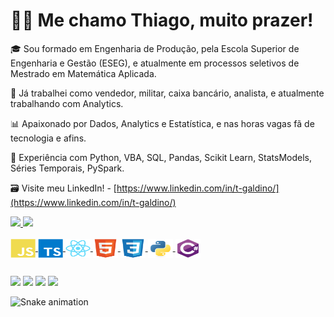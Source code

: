 
# 👋🏻 Me chamo Thiago, muito prazer!

🎓 Sou formado em Engenharia de Produção, pela Escola Superior de Engenharia e Gestão (ESEG), e atualmente em processos seletivos de Mestrado em Matemática Aplicada.

💼 Já trabalhei como vendedor, militar, caixa bancário, analista, e atualmente trabalhando com Analytics. 

📊  Apaixonado por Dados, Analytics e Estatística, e nas horas vagas fã de tecnologia e afins. 

👾  Experiência com Python, VBA, SQL, Pandas, Scikit Learn, StatsModels, Séries Temporais, PySpark.

🗃️ Visite meu LinkedIn! - [https://www.linkedin.com/in/t-galdino/](https://www.linkedin.com/in/t-galdino/)


<div align="left">
  <a href="https://github.com/thiago3442">
  <img height="145em" src="https://github-readme-stats.vercel.app/api?username=thiago3442&show_icons=true&theme=blue-green&include_all_commits=true&count_private=true"/>
  <img height="145em" src="https://github-readme-stats.vercel.app/api/top-langs/?username=thiago3442&layout=compact&langs_count=7&theme=blue-green"/>
</div>
<div style="display: inline_block"><br>
  <img align="center" alt="Rafa-Js" height="30" width="40" src="https://raw.githubusercontent.com/devicons/devicon/master/icons/javascript/javascript-plain.svg">
  <img align="center" alt="Rafa-Ts" height="30" width="40" src="https://raw.githubusercontent.com/devicons/devicon/master/icons/typescript/typescript-plain.svg">
  <img align="center" alt="Rafa-React" height="30" width="40" src="https://raw.githubusercontent.com/devicons/devicon/master/icons/react/react-original.svg">
  <img align="center" alt="Rafa-HTML" height="30" width="40" src="https://raw.githubusercontent.com/devicons/devicon/master/icons/html5/html5-original.svg">
  <img align="center" alt="Rafa-CSS" height="30" width="40" src="https://raw.githubusercontent.com/devicons/devicon/master/icons/css3/css3-original.svg">
  <img align="center" alt="Rafa-Python" height="30" width="40" src="https://raw.githubusercontent.com/devicons/devicon/master/icons/python/python-original.svg">
  <img align="center" alt="Rafa-Csharp" height="30" width="40" src="https://raw.githubusercontent.com/devicons/devicon/master/icons/csharp/csharp-original.svg">
</div>
  
  ##
 
<div> 
  <a href="youtube.com/channel/UCKUO2LupKgSm93CreEYIh-g" target="_blank"><img src="https://img.shields.io/badge/YouTube-FF0000?style=for-the-badge&logo=youtube&logoColor=white" target="_blank"></a>
  <a href="https://www.instagram.com/galdinothiagoo/" target="_blank"><img src="https://img.shields.io/badge/-Instagram-%23E4405F?style=for-the-badge&logo=instagram&logoColor=white" target="_blank"></a>
  <a href = "mailto:thiago3442@gmail.com"><img src="https://img.shields.io/badge/-Gmail-%23333?style=for-the-badge&logo=gmail&logoColor=white" target="_blank"></a>
  <a href="https://www.linkedin.com/in/t-galdino/" target="_blank"><img src="https://img.shields.io/badge/-LinkedIn-%230077B5?style=for-the-badge&logo=linkedin&logoColor=white" target="_blank"></a> 
 
  ![Snake animation](https://github.com/thiago3442/thiago3442/blob/output/github-contribution-grid-snake.svg)
 
</div>
